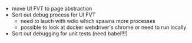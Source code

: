* move UI FVT to page abstraction
* Sort out debug process for UI FVT 
  * need to lauch with wdio which spawns more processes
  * possible to look at docker webdriver's chrome or need to run locally
* Sort out debugging for unit tests (need babel!!!)